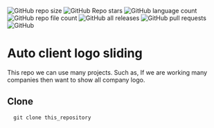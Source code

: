 ![GitHub repo size](https://img.shields.io/github/repo-size/devmdmohiuddin/infinite-auto-client-logo)
![GitHub Repo stars](https://img.shields.io/github/stars/devmdmohiuddin/infinite-auto-client-logo)
![GitHub language count](https://img.shields.io/github/languages/count/devmdmohiuddin/infinite-auto-client-logo)
![GitHub repo file count](https://img.shields.io/github/directory-file-count/devmdmohiuddin/infinite-auto-client-logo)
![GitHub all releases](https://img.shields.io/github/downloads/devmdmohiuddin/infinite-auto-client-logo/total)
![GitHub pull requests](https://img.shields.io/github/issues-pr/devmdmohiuddin/infinite-auto-client-logo)
![GitHub](https://img.shields.io/github/license/devmdmohiuddin/infinite-auto-client-logo)

# Auto client logo sliding

This repo we can use many projects. Such as, If we are working many companies then want to show all company logo. 

## Clone

```
  git clone this_repository
```